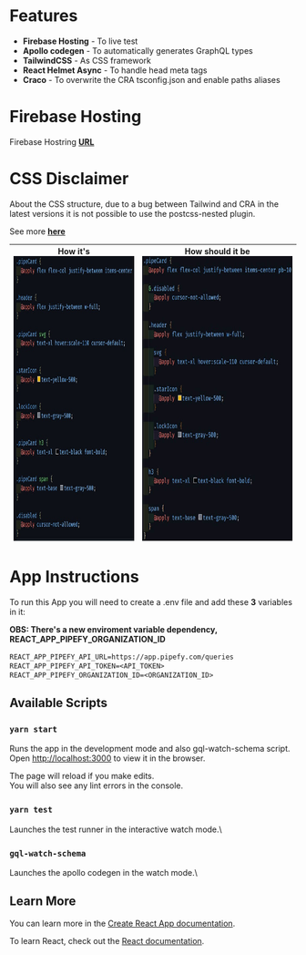 # Features

- <b>Firebase Hosting</b> - To live test
- <b>Apollo codegen</b> - To automatically generates GraphQL types
- <b>TailwindCSS</b> - As CSS framework
- <b>React Helmet Async</b> - To handle head meta tags
- <b>Craco</b> - To overwrite the CRA tsconfig.json and enable paths aliases

# Firebase Hosting

Firebase Hostring **[URL](https://pipefy-assessment.web.app/)**

# CSS Disclaimer

About the CSS structure, due to a bug between Tailwind and CRA in the latest versions it is not possible to use the postcss-nested plugin.

See more **[here](https://stackoverflow.com/a/70976599)**

| <b>How it's</b> <img src="/src/assets/css-default.jpeg" height="500px" width="100%"> | <b>How should it be</b> <img src="/src/assets/css-formated.jpeg" height="500px" width="100%"> |
| ------------------------------------------------------------------------------------ | --------------------------------------------------------------------------------------------- |

# App Instructions

To run this App you will need to create a .env file and add these <b>3</b> variables in it:

**OBS: There's a new enviroment variable dependency, REACT_APP_PIPEFY_ORGANIZATION_ID**

```
REACT_APP_PIPEFY_API_URL=https://app.pipefy.com/queries
REACT_APP_PIPEFY_API_TOKEN=<API_TOKEN>
REACT_APP_PIPEFY_ORGANIZATION_ID=<ORGANIZATION_ID>
```

## Available Scripts

### `yarn start`

Runs the app in the development mode and also gql-watch-schema script.\
Open [http://localhost:3000](http://localhost:3000) to view it in the browser.

The page will reload if you make edits.\
You will also see any lint errors in the console.

### `yarn test`

Launches the test runner in the interactive watch mode.\

### `gql-watch-schema`

Launches the apollo codegen in the watch mode.\

## Learn More

You can learn more in the [Create React App documentation](https://facebook.github.io/create-react-app/docs/getting-started).

To learn React, check out the [React documentation](https://reactjs.org/).
